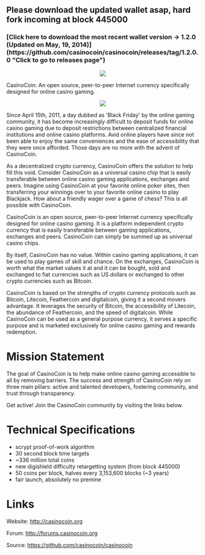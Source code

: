 <h2>Please download the updated wallet asap, hard fork incoming at block 445000</h2>
<h3>[Click here to download the most recent wallet version -> 1.2.0 (Updated on May, 19, 2014)](https://github.com/casinocoin/casinocoin/releases/tag/1.2.0.0 "Click to go to releases page")</h3>


<p align="center"><img src="https://raw.github.com/transcoder/CasinoCoin/master/src/qt/res/images/logo.png" /></p>

CasinoCoin: An open source, peer-to-peer Internet currency specifically designed for online casino gaming.

<p align="center"><img src="https://raw.github.com/transcoder/CasinoCoin/master/src/qt/res/images/casinocoin-coin.png" /></p>

Since April 15th, 2011, a day dubbed as 'Black Friday' by the online gaming community, it has become increasingly difficult to deposit funds for online casino gaming due to deposit restrictions between centralized financial institutions and online casino platforms. Avid online players have since not been able to enjoy the same conveniences and the ease of accessibility that they were once afforded. Those days are no more with the advent of CasinoCoin.

As a decentralized crypto currency, CasinoCoin offers the solution to help fill this void. Consider CasinoCoin as a universal casino chip that is easily transferable between online casino gaming applications, exchanges and peers. Imagine using CasinoCoin at your favorite online poker sites, then transferring your winnings over to your favorite online casino to play Blackjack. How about a friendly wager over a game of chess? This is all possible with CasinoCoin.

CasinoCoin is an open source, peer-to-peer Internet currency specifically designed for online casino gaming. It is a platform independent crypto currency that is easily transferable between gaming applications, exchanges and peers. CasinoCoin can simply be summed up as universal casino chips.

By itself, CasinoCoin has no value. Within casino gaming applications, it can be used to play games of skill and chance. On the exchanges, CasinoCoin is worth what the market values it at and it can be bought, sold and exchanged to fiat currencies such as US dollars or exchanged to other crypto currencies such as Bitcoin.

CasinoCoin is based on the strengths of crypto currency protocols such as Bitcoin, Litecoin, Feathercoin and digitalcoin, giving it a second movers advantage. It leverages the security of Bitcoin, the accessibility of Litecoin, the abundance of Feathercoin, and the speed of digitalcoin. While CasinoCoin can be used as a general purpose currency, it serves a specific purpose and is marketed exclusively for online casino gaming and rewards redemption.


Mission Statement
=================

The goal of CasinoCoin is to help make online casino gaming accessible to all by removing barriers. The success and strength of CasinoCoin rely on three main pillars: active and talented developers, fostering community, and trust through transparency. 


Get active! Join the CasinoCoin community by visiting the links below.



Technical Specifications
========================

 - scrypt proof-of-work algorithm
 - 30 second block time targets
 - ~336 million total coins
 - new digishield difficulty retargetting system (from block 445000) 
 - 50 coins per block, halves every 3,153,600 blocks (~3 years)
 - fair launch, absolutely no premine


Links
======

Website: http://casinocoin.org


Forum: http://forums.casinocoin.org


Source: https://github.com/casinocoin/casinocoin

